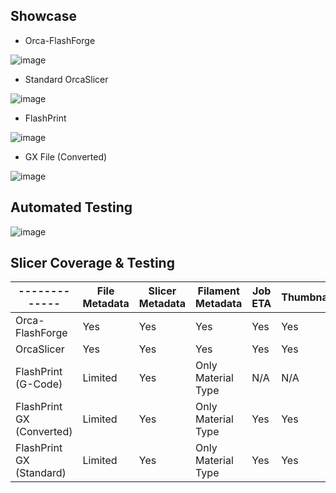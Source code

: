 ## Showcase
- Orca-FlashForge

![image](https://github.com/user-attachments/assets/1bea264c-1070-4378-ace7-696e955e113c)

- Standard OrcaSlicer

![image](https://github.com/user-attachments/assets/967d3e1e-014b-4efa-ac24-073816af1ce0)

- FlashPrint

![image](https://github.com/user-attachments/assets/116ced74-6e76-4150-bcdf-a907511a7727)

- GX File (Converted)

![image](https://github.com/user-attachments/assets/195405b9-1369-4f20-a4bf-ead6154b8d1b)


## Automated Testing
![image](https://github.com/user-attachments/assets/8928e3a0-83a2-4463-8939-d140a5d99d3d)


## Slicer Coverage & Testing
| ------------- | File Metadata | Slicer Metadata | Filament Metadata | Job ETA | Thumbnail | Tested |
| ------------- | ------------- | ------------- | ------------- | ------------- | ------------- | ------------- |
| Orca-FlashForge  | Yes  | Yes  | Yes | Yes | Yes | Yes |
| OrcaSlicer  | Yes  | Yes  | Yes | Yes | Yes | Yes |
| FlashPrint (G-Code)  | Limited  | Yes  | Only Material Type | N/A | N/A | Yes |
| FlashPrint GX (Converted)  | Limited  | Yes  | Only Material Type | Yes | Yes | Yes |
| FlashPrint GX (Standard)  | Limited  | Yes  | Only Material Type | Yes | Yes | Yes |
